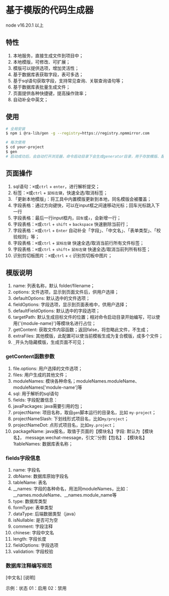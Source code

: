 # 基于模版的代码生成器

node v16.20.1 以上

## 特性

1. 本地服务，直接生成文件到项目中；
2. 本地模版，可修改、可扩展；
3. 模版可以提供选项，增加灵活性；
4. 基于数据库表获取字段，表可多选；
5. 基于sql语句获取字段，支持常见查询、关联查询语句等；
6. 基于数据库表批量生成文件；
7. 页面提供各种快捷键，提高操作效率；
8. 自动补全中英文；

## 使用

```bash
# 全局安装
$ npm i @ra-lib/gen -g --registry=https://registry.npmmirror.com

# 每次使用
$ cd your-project
$ gen
# 启动成功后，会自动打开浏览器，命令启动目录下会生成generator目录，用于存放模版、配置等信息
```

## 页面操作

1. sql语句：`⌘`或`ctrl` + `enter`，进行解析提交；
2. 标签：`⌘`或`ctrl` + `鼠标左键`，快速全选/取消标签；
3. 「更新本地模版」：将工具中内置模版更新到本地，同名模版会被覆盖；
4. 字段表格：通过方向键快，可以在input框之间速移动光标；回车光标跳入下一行
5. 字段表格：最后一行input框内，`回车`或`↓`，会新增一行；
6. 字段表格：`⌘`或`ctrl` + `shift` + `backspace` 快速删除当前行；
7. 字段表格：`⌘`或`ctrl` + `Enter` 自动补全「字段」、「中文名」、「表单类型」、「校验规则」等；
8. 字段表格：`⌘`或`ctrl` + `鼠标左键` 快速全选/取消当前行所有文件标签；
9. 字段表格：`⌘`或`ctrl` + `shift`+ `鼠标左键` 快速全选/取消当前列所有标签；
10. 识别剪切板图片：`⌘`或`ctrl` + `c` 识别剪切板中图片；

## 模版说明

1. name: 列表名称，默认 folder/filename；
2. options: 文件选项，显示到页面文件后，供用户选择；
3. defaultOptions: 默认选中的文件选项；
4. fieldOptions: 字段选项，显示到页面表格中，供用户选择；
5. defaultFieldOptions: 默认选中的字段选项；
6. targetPath: 默认生成目标文件的位置；相对命令启动目录开始编写，可以使用{'{module-name}'}等模块名进行占位；
7. getContent: 获取文件内容函数；返回false，将忽略此文件，不生成；
8. extraFiles: 其他模版，此配置可以使当前模板生成为复合模版，成多个文件；
9. `_`开头为隐藏模版，生成页面不可见；

### getContent函数参数

1. file.options: 用户选择的文件选项；
2. files: 用户生成的其他文件；
3. moduleNames: 模块各种命名；moduleNames.moduleName、moduleNames['module-name']等
4. sql: 用于解析的sql语句
5. fields: 字段配置信息：
6. javaPackages: java需要引用的包；
7. projectName: 项目名称，取自`gen`脚本运行的目录名，比如 `my-project`；
8. projectNameSlash: 下划线形式项目名，比如`my/project`；
9. projectNameDot: 点形式项目名，比如`my.project`；
10. packageName: java报名，取值于页面的【模块名】字段: 默认为【模块名】， message.wechat-message，引文'.'分割【包名】.【模块名】
    1tableNames: 数据库表名称；

### fields字段信息

1. name: 字段名
2. dbName: 数据库原始字段名
3. tableName: 表名
4. __names: 字段的各种命名，用法同moduleNames，比如：__names.moduleName、__names.module_name等
5. type: 数据库类型
6. formType: 表单类型
7. dataType: 后端数据类型（java）
8. isNullable: 是否可为空
9. comment: 字段注释
10. chinese: 字段中文名
11. length: 字段长度
12. fieldOptions: 字段选项
13. validation: 字段校验

### 数据库注释编写规范

\[中文名\] \[说明\]

示例：状态 01：启用 02：禁用


